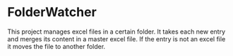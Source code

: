 # FolderWatcher

This project manages excel files in a certain folder. It takes each new entry and merges its content in a master excel file. If the entry is not an excel file it moves the file to another folder.
